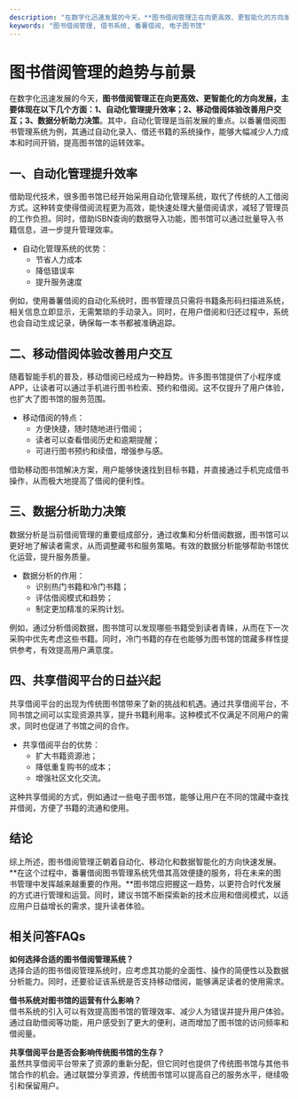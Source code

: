 ```yaml
---
description: "在数字化迅速发展的今天，**图书借阅管理正在向更高效、更智能化的方向发展，主要体现在以下几个方面：1、自动化管理提升效率；2、移动借阅体验改善用户交互；3、数据分析助力决策**。其中，自动化管理是当前发展的重点。以番薯借阅图书管理系统为例，其通过自动化录入、借还书籍的系统操作，能够大幅减少人力成本和时间开销，提高图书馆的运转效率。"
keywords: "图书借阅管理, 借书系统, 番薯借阅, 电子图书馆"
---
```

# 图书借阅管理的趋势与前景

在数字化迅速发展的今天，**图书借阅管理正在向更高效、更智能化的方向发展，主要体现在以下几个方面：1、自动化管理提升效率；2、移动借阅体验改善用户交互；3、数据分析助力决策**。其中，自动化管理是当前发展的重点。以番薯借阅图书管理系统为例，其通过自动化录入、借还书籍的系统操作，能够大幅减少人力成本和时间开销，提高图书馆的运转效率。

## **一、自动化管理提升效率**

借助现代技术，很多图书馆已经开始采用自动化管理系统，取代了传统的人工借阅方式。这种转变使得借阅流程更为高效，能快速处理大量借阅请求，减轻了管理员的工作负担。同时，借助ISBN查询的数据导入功能，图书馆可以通过批量导入书籍信息，进一步提升管理效率。

- 自动化管理系统的优势：
  - 节省人力成本
  - 降低错误率
  - 提升服务速度

例如，使用番薯借阅的自动化系统时，图书管理员只需将书籍条形码扫描进系统，相关信息立即显示，无需繁琐的手动录入。同时，在用户借阅和归还过程中，系统也会自动生成记录，确保每一本书都被准确追踪。

## **二、移动借阅体验改善用户交互**

随着智能手机的普及，移动借阅已经成为一种趋势。许多图书馆提供了小程序或APP，让读者可以通过手机进行图书检索、预约和借阅。这不仅提升了用户体验，也扩大了图书馆的服务范围。

- 移动借阅的特点：
  - 方便快捷，随时随地进行借阅；
  - 读者可以查看借阅历史和逾期提醒；
  - 可进行图书预约和续借，增强参与感。

借助移动图书馆解决方案，用户能够快速找到目标书籍，并直接通过手机完成借书操作，从而极大地提高了借阅的便利性。

## **三、数据分析助力决策**

数据分析是当前借阅管理的重要组成部分，通过收集和分析借阅数据，图书馆可以更好地了解读者需求，从而调整藏书和服务策略。有效的数据分析能够帮助书馆优化运营，提升服务质量。

- 数据分析的作用：
  - 识别热门书籍和冷门书籍；
  - 评估借阅模式和趋势；
  - 制定更加精准的采购计划。

例如，通过分析借阅数据，图书馆可以发现哪些书籍受到读者青睐，从而在下一次采购中优先考虑这些书籍。同时，冷门书籍的存在也能够为图书馆的馆藏多样性提供参考，有效提高用户满意度。

## **四、共享借阅平台的日益兴起**

共享借阅平台的出现为传统图书馆带来了新的挑战和机遇。通过共享借阅平台，不同书馆之间可以实现资源共享，提升书籍利用率。这种模式不仅满足不同用户的需求，同时也促进了书馆之间的合作。

- 共享借阅平台的优势：
  - 扩大书籍资源池；
  - 降低重复购书的成本；
  - 增强社区文化交流。

这种共享借阅的方式，例如通过一些电子图书馆，能够让用户在不同的馆藏中查找并借阅，方便了书籍的流通和使用。

## 结论

综上所述，图书借阅管理正朝着自动化、移动化和数据智能化的方向快速发展。**在这个过程中，番薯借阅图书管理系统凭借其高效便捷的服务，将在未来的图书管理中发挥越来越重要的作用。**图书馆应把握这一趋势，以更符合时代发展的方式进行管理和运营。同时，建议书馆不断探索新的技术应用和借阅模式，以适应用户日益增长的需求，提升读者体验。

## 相关问答FAQs

**如何选择合适的图书借阅管理系统？**  
选择合适的图书借阅管理系统时，应考虑其功能的全面性、操作的简便性以及数据分析能力。同时，还要验证该系统是否支持移动借阅，能够满足读者的使用需求。

**借书系统对图书馆的运营有什么影响？**  
借书系统的引入可以有效提高图书馆的管理效率、减少人为错误并提升用户体验。通过自助借阅等功能，用户感受到了更大的便利，进而增加了图书馆的访问频率和借阅量。

**共享借阅平台是否会影响传统图书馆的生存？**  
虽然共享借阅平台带来了资源的重新分配，但它同时也提供了传统图书馆与其他书馆合作的机会。通过联盟分享资源，传统图书馆可以提高自己的服务水平，继续吸引和保留用户。
